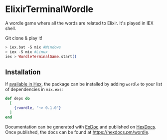 # ElixirTerminalWordle
A wordle game where all the words are related to Elixir. It's played in IEX shell.

Git clone & play it!

```Elixir 
> iex.bat -S mix #Windows
> iex -S mix #Linux
iex > WordleTerminalGame.start()
```

## Installation

If [available in Hex](https://hex.pm/docs/publish), the package can be installed
by adding `wordle` to your list of dependencies in `mix.exs`:

```elixir
def deps do
  [
    {:wordle, "~> 0.1.0"}
  ]
end
```

Documentation can be generated with [ExDoc](https://github.com/elixir-lang/ex_doc)
and published on [HexDocs](https://hexdocs.pm). Once published, the docs can
be found at <https://hexdocs.pm/wordle>.

